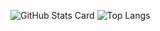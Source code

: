 ![GitHub Stats Card](https://github-readme-stats.vercel.app/api?username=kogepanh&show_icons=true&count_private=true&theme=radical&hide=contribs,stars)
![Top Langs](https://github-readme-stats.vercel.app/api/top-langs/?username=kogepanh&theme=tokyonight&layout=compact)

